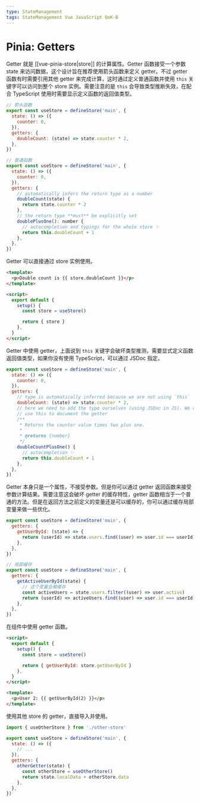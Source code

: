 ```yaml
---
type: StateManagement
tags: StateManagement Vue JavaScript QoK-B
---
```


# Pinia: Getters

Getter 就是 [[vue-pinia-store|store]] 的计算属性。Getter 函数接受一个参数 state 来访问数据，这个设计旨在推荐使用箭头函数来定义 getter。不过 getter 函数有时需要引用其他 getter 来完成计算，这时通过定义普通函数并使用 `this` 关键字可以访问到整个 store 实例。需要注意的是 `this` 会导致类型推断失效，在配合 TypeScript 使用时需要显示定义函数的返回值类型。

```js
// 箭头函数
export const useStore = defineStore('main', {
  state: () => ({
    counter: 0,
  }),
  getters: {
    doubleCount: (state) => state.counter * 2,
  },
})

// 普通函数
export const useStore = defineStore('main', {
  state: () => ({
    counter: 0,
  }),
  getters: {
    // automatically infers the return type as a number
    doubleCount(state) {
      return state.counter * 2
    },
    // the return type **must** be explicitly set
    doublePlusOne(): number {
      // autocompletion and typings for the whole store ✨
      return this.doubleCount + 1
    },
  },
})
```

Getter 可以直接通过 store 实例使用。

```html
<template>
  <p>Double count is {{ store.doubleCount }}</p>
</template>

<script>
  export default {
    setup() {
      const store = useStore()

      return { store }
    },
  }
</script>
```

Getter 中使用 getter，上面说到 `this` 关键字会破坏类型推测，需要显式定义函数返回值类型，如果你没有使用 TypeScript，可以通过 JSDoc 指定。

```js
export const useStore = defineStore('main', {
  state: () => ({
    counter: 0,
  }),
  getters: {
    // type is automatically inferred because we are not using `this`
    doubleCount: (state) => state.counter * 2,
    // here we need to add the type ourselves (using JSDoc in JS). We can also
    // use this to document the getter
    /**
     * Returns the counter value times two plus one.
     *
     * @returns {number}
     */
    doubleCountPlusOne() {
      // autocompletion ✨
      return this.doubleCount + 1
    },
  },
})
```

Getter 本身只是一个属性，不接受参数。但是你可以通过 getter 返回函数来接受参数计算结果。需要注意这会破坏 getter 的缓存特性，getter 函数相当于一个普通的方法。但是在返回方法之前定义的变量还是可以缓存的，你可以通过缓存局部变量来做一些优化。

```js
export const useStore = defineStore('main', {
  getters: {
    getUserById: (state) => {
      return (userId) => state.users.find((user) => user.id === userId)
    },
  },
})

// 局部缓存
export const useStore = defineStore('main', {
  getters: {
    getActiveUserById(state) {
      // 这个变量会被缓存
      const activeUsers = state.users.filter((user) => user.active)
      return (userId) => activeUsers.find((user) => user.id === userId)
    },
  },
})
```

在组件中使用 getter 函数。

```html
<script>
  export default {
    setup() {
      const store = useStore()

      return { getUserById: store.getUserById }
    },
  }
</script>

<template>
  <p>User 2: {{ getUserById(2) }}</p>
</template>
```

使用其他 store 的 getter，直接导入并使用。

```js
import { useOtherStore } from './other-store'

export const useStore = defineStore('main', {
  state: () => ({
    // ...
  }),
  getters: {
    otherGetter(state) {
      const otherStore = useOtherStore()
      return state.localData + otherStore.data
    },
  },
})
```
